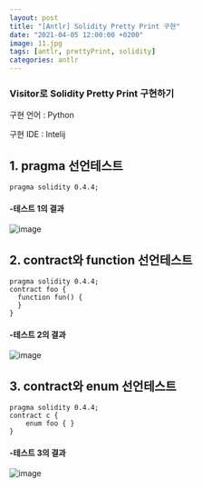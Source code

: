 ```yaml
---
layout: post
title: "[Antlr] Solidity Pretty Print 구현"
date: "2021-04-05 12:00:00 +0200" 
image: 11.jpg
tags: [antlr, prettyPrint, solidity]
categories: antlr
---
```


### Visitor로 Solidity Pretty Print 구현하기


구현 언어 : Python 

구현 IDE : Intelij

## 1. pragma 선언테스트

````sol
pragma solidity 0.4.4;
````

####  -테스트 1의 결과 

![image](https://user-images.githubusercontent.com/44187194/113542546-7cfc6380-961f-11eb-8e2c-7bee1db99b99.png)


## 2. contract와 function 선언테스트 
````sol
pragma solidity 0.4.4;
contract foo {
  function fun() {
  }
}
````
####  -테스트 2의 결과 

![image](https://user-images.githubusercontent.com/44187194/113543162-c26d6080-9620-11eb-82d8-0cce9fb0fb34.png)

## 3. contract와 enum 선언테스트 
````sol
pragma solidity 0.4.4;
contract c {
    enum foo { }
}
````
####  -테스트 3의 결과

![image](https://user-images.githubusercontent.com/44187194/113543928-53910700-9622-11eb-892b-de13e3e6619f.png)

